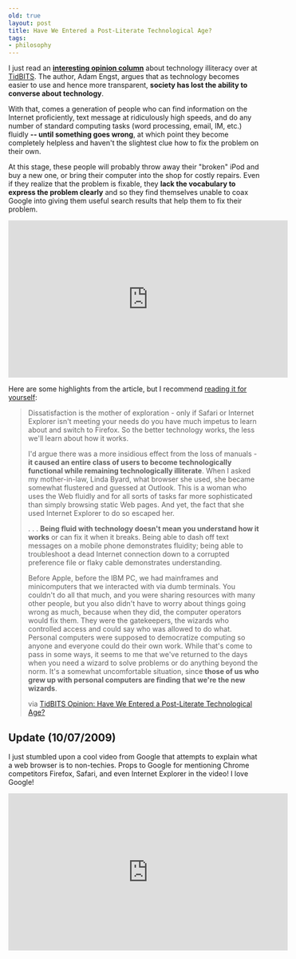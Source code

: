 ```yaml
---
old: true
layout: post
title: Have We Entered a Post-Literate Technological Age?
tags:
- philosophy
---
```


I just read an **[interesting opinion column](http://db.tidbits.com/article/10493)** about  technology illiteracy over at [TidBITS](http://db.tidbits.com/). The author, Adam Engst, argues that as technology becomes easier to use and hence more transparent, **society has lost the ability to converse about technology**.

With that, comes a generation of people who can find information on the Internet proficiently, text message at ridiculously high speeds, and do any number of standard computing tasks (word processing, email, IM, etc.) fluidly **-- until something goes wrong**, at which point they become completely helpless and haven't the slightest clue how to fix the problem on their own.

At this stage, these people will probably throw away their "broken" iPod and buy a new one, or bring their computer into the shop for costly repairs. Even if they realize that the problem is fixable, they **lack the vocabulary to express the problem clearly** and so they find themselves unable to coax Google into giving them useful search results that help them to fix their problem.

<iframe width="560" height="315" src="http://www.youtube.com/embed/o4MwTvtyrUQ" frameborder="0" allowfullscreen></iframe>

Here are some highlights from the article, but I recommend [reading it for yourself](http://db.tidbits.com/article/10493):

> Dissatisfaction is the mother of exploration - only if Safari or Internet Explorer isn't meeting your needs do you have much impetus to learn about and switch to Firefox. So the better technology works, the less we'll learn about how it works.
>
> I'd argue there was a more insidious effect from the loss of manuals - **it caused an entire class of users to become technologically functional while remaining technologically illiterate**. When I asked my mother-in-law, Linda Byard, what browser she used, she became somewhat flustered and guessed at Outlook. This is a woman who uses the Web fluidly and for all sorts of tasks far more sophisticated than simply browsing static Web pages. And yet, the fact that she used Internet Explorer to do so escaped her.
>
> . . . **Being fluid with technology doesn't mean you understand how it works** or can fix it when it breaks. Being able to dash off text messages on a mobile phone demonstrates fluidity; being able to troubleshoot a dead Internet connection down to a corrupted preference file or flaky cable demonstrates understanding.
>
> Before Apple, before the IBM PC, we had mainframes and minicomputers that we interacted with via dumb terminals. You couldn't do all that much, and you were sharing resources with many other people, but you also didn't have to worry about things going wrong as much, because when they did, the computer operators would fix them. They were the gatekeepers, the wizards who controlled access and could say who was allowed to do what. Personal computers were supposed to democratize computing so anyone and everyone could do their own work. While that's come to pass in some ways, it seems to me that we've returned to the days when you need a wizard to solve problems or do anything beyond the norm. It's a somewhat uncomfortable situation, since **those of us who grew up with personal computers are finding that we're the new wizards**.
>
> via [TidBITS Opinion: Have We Entered a Post-Literate Technological Age?](http://db.tidbits.com/article/10493)

## Update (10/07/2009)

I just stumbled upon a cool video from Google that attempts to explain what a web browser is to non-techies. Props to Google for mentioning Chrome competitors Firefox, Safari, and even Internet Explorer in the video! I love Google!

<iframe width="560" height="315" src="http://www.youtube.com/embed/BrXPcaRlBqo" frameborder="0" allowfullscreen></iframe>